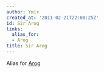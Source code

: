 ```yaml
---
author: Ymir
created_at: '2011-02-21T22:00:25Z'
id: Sir Arog
links:
  alias_for:
  - Arog
title: Sir Arog
---
```


Alias for [Arog]

  [Arog]: Arog